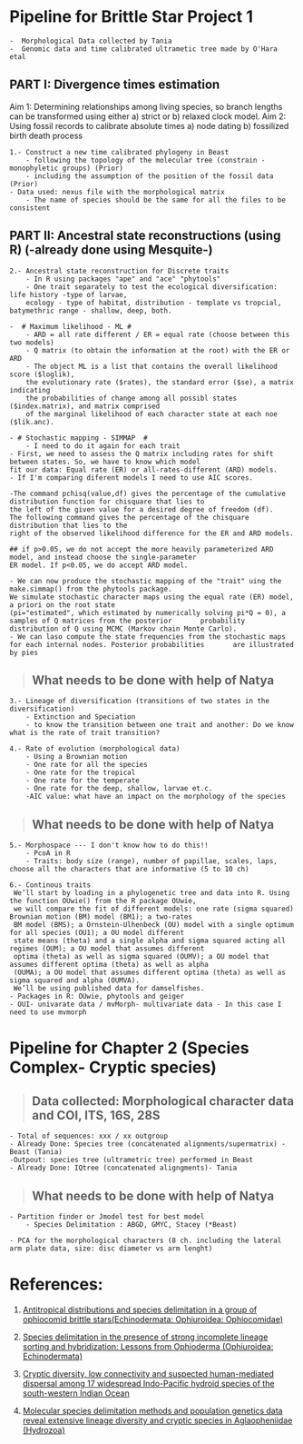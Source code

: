 # Pipeline for Brittle Star Project 1
	-  Morphological Data collected by Tania
	-  Genomic data and time calibrated ultrametic tree made by O'Hara etal
	
	
## PART I: Divergence times estimation 
 Aim 1: Determining relationships among living species, so branch lengths can be transformed using either a) strict or b) relaxed clock model.
 Aim 2: Using fossil records to calibrate absolute times a) node dating b) fossilized birth death process

	1.- Construct a new time calibrated phylogeny in Beast 
		- following the topology of the molecular tree (constrain - monophyletic groups) (Prior)
		- including the assumption of the position of the fossil data (Prior)
	- Data used: nexus file with the morphological matrix
		- The name of species should be the same for all the files to be consistent 
		
## PART II: Ancestral state reconstructions (using R) (-already done using Mesquite-) 
		
	2.- Ancestral state reconstruction for Discrete traits 
		- In R using packages "ape" and "ace" "phytools"
		- One trait separately to test the ecological diversification: life history -type of larvae, 
		ecology - type of habitat, distribution - template vs tropcial, batymethric range - shallow, deep, both. 
		
	-  # Maximum likelihood - ML #
		- ARD = all rate different / ER = equal rate (choose between this two models) 
		- Q matrix (to obtain the information at the root) with the ER or ARD 
		- The object ML is a list that contains the overall likelihood score ($loglik), 
		the evolutionary rate ($rates), the standard error ($se), a matrix indicating 
		the probabilities of change among all possibl states ($index.matrix), and matrix comprised 
		of the marginal likelihood of each character state at each noe ($lik.anc). 
			
	- # Stochastic mapping - SIMMAP  # 
		- I need to do it again for each trait 
	- First, we need to assess the Q matrix including rates for shift between states. So, we have to know which model 
	fit our data: Equal rate (ER) or all-rates-different (ARD) models.
	- If I'm comparing diferent models I need to use AIC scores.
	
	-The command pchisq(value,df) gives the percentage of the cumulative distribution function for chisquare that lies to
	the left of the given value for a desired degree of freedom (df). 
	The following command gives the percentage of the chisquare distribution that lies to the 
	right of the observed likelihood difference for the ER and ARD models.
	
	## if p>0.05, we do not accept the more heavily parameterized ARD model, and instead choose the single-parameter 
	ER model. If p<0.05, we do accept ARD model. 
	
	- We can now produce the stochastic mapping of the "trait" uing the make.simmap() from the phytools package. 
	We simulate stochastic character maps using the equal rate (ER) model, a priori on the root state 
	(pi="estimated", which estimated by numerically solving pi*Q = 0), a samples of Q matrices from the posterior 		probability distribution of Q using MCMC (Markov chain Monte Carlo).    
	- We can laso compute the state frequencies from the stochastic maps for each internal nodes. Posterior probabilities 		are illustrated by pies 

> ## What needs to be done with help of Natya ##
	3.- Lineage of diversification (transitions of two states in the diversification) 
		- Extinction and Speciation 
		- to know the transition between one trait and another: Do we know what is the rate of trait transition?
	
	4.- Rate of evolution (morphological data) 
		- Using a Brownian motion 
		- One rate for all the species 
		- One rate for the tropical 
		- One rate for the temperate 
		- One rate for the deep, shallow, larvae et.c. 
		-AIC value: what have an impact on the morphology of the species 
	
> ## What needs to be done with help of Natya ##	
	5.- Morphospace --- I don't know how to do this!!
		- PcoA in R 
		- Traits: body size (range), number of papillae, scales, laps, choose all the characters that are informative (5 to 10 ch) 
	
	6.- Continous traits 
	 We’ll start by loading in a phylogenetic tree and data into R. Using the function OUwie() from the R package OUwie,
	 we will compare the fit of different models: one rate (sigma squared) Brownian motion (BM) model (BM1); a two-rates 
	 BM model (BMS); a Ornstein-Ulhenbeck (OU) model with a single optimum for all species (OU1); a OU model different 
	 state means (theta) and a single alpha and sigma squared acting all regimes (OUM); a OU model that assumes different
	 optima (theta) as well as sigma squared (OUMV); a OU model that assumes different optima (theta) as well as alpha
	 (OUMA); a OU model that assumes different optima (theta) as well as sigma squared and alpha (OUMVA). 
	 We’ll be using published data for damselfishes.
	- Packages in R: OUwie, phytools and geiger
	- OUI- univarate data / mvMorph- multivariate data - In this case I need to use mvmorph 


# Pipeline for Chapter 2 (Species Complex- Cryptic species)
> ## Data collected: Morphological character data and COI, ITS, 16S, 28S
	- Total of sequences: xxx / xx outgroup 
	- Already Done: Species tree (concatenated alignments/supermatrix) - Beast (Tania) 
	-Outpout: species tree (ultrametric tree) performed in Beast 
	- Already Done: IQtree (concatenated aligngments)- Tania 
	
> ## What needs to be done with help of Natya ##
	- Partition finder or Jmodel test for best model 
    	- Species Delimitation : ABGD, GMYC, Stacey (*Beast)
	
	- PCA for the morphological characters (8 ch. including the lateral arm plate data, size: disc diameter vs arm lenght) 

	



# References:
1. [Antitropical distributions and species delimitation in a group of ophiocomid brittle stars(Echinodermata: Ophiuroidea: Ophiocomidae)](https://www.sciencedirect.com/science/article/pii/S1055790314001857)

2. [Species delimitation in the presence of strong incomplete lineage sorting and hybridization: Lessons from Ophioderma (Ophiuroidea: Echinodermata)](https://www.sciencedirect.com/science/article/pii/S1055790318302811?via%3Dihub)

3. [Cryptic diversity, low connectivity and suspected human-mediated dispersal among 17 widespread Indo-Pacific hydroid species of the south-western Indian Ocean](https://onlinelibrary.wiley.com/doi/pdf/10.1111/jbi.13388)

4. [Molecular species delimitation methods and population genetics data reveal extensive lineage diversity and cryptic species in Aglaopheniidae (Hydrozoa)](https://www.sciencedirect.com/science/article/pii/S1055790316302068#f0030)

